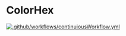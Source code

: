 # ColorHex
[![.github/workflows/continuiousWorkflow.yml](https://github.com/Shadowlief/ColorHex/actions/workflows/continuiousWorkflow.yml/badge.svg)](https://github.com/Shadowlief/ColorHex/actions/workflows/continuiousWorkflow.yml)
